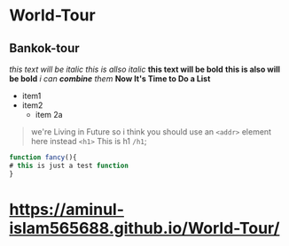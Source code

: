 # World-Tour
## Bankok-tour
*this text will be italic*
_this is allso italic_
**this text will be bold**
__this is also will be bold__
*i can **combine** them*
__Now It's Time to Do a List__


* item1
* item2
  * item 2a


> we're Living in Future so
> i think you should use an
`<addr>` element here instead
`<h1>` This is h1 `/h1`;

``` javaScript
function fancy(){
# this is just a test function
}
```
# https://aminul-islam565688.github.io/World-Tour/
